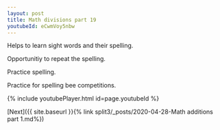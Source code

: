 ```yaml
---
layout: post
title: Math divisions part 19
youtubeId: eCwmVoy5nbw
---
```

 
 
Helps to learn sight words and their spelling.

Opportunitiy to repeat the spelling. 

Practice spelling. 
 
Practice for spelling bee competitions. 
 
{% include youtubePlayer.html id=page.youtubeId %}
 
 

[Next]({{ site.baseurl }}{% link  split3/_posts/2020-04-28-Math additions part 1.md%})
 
